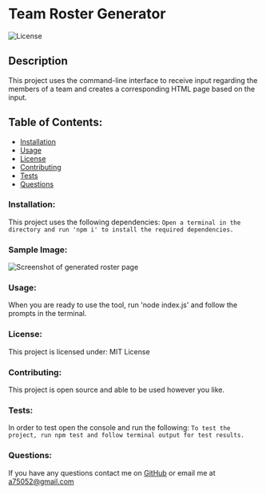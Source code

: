 # Team Roster Generator  
![License](https://img.shields.io/static/v1?label=License&message=MIT&color=blue&style=plastic)
## Description
This project uses the command-line interface to receive input regarding the members of a team and creates a corresponding HTML page based on the input.
## Table of Contents:
* [Installation](#installation)
* [Usage](#usage)
* [License](#license)
* [Contributing](#contributing)
* [Tests](#tests)
* [Questions](#questions)
### Installation:
This project uses the following dependencies:
```Open a terminal in the directory and run 'npm i' to install the required dependencies. ```
### Sample Image:
![Screenshot of generated roster page](./assets/sampleroster.png)
### Usage:
When you are ready to use the tool, run 'node index.js' and follow the prompts in the terminal.
### License:
This project is licensed under:
MIT License
### Contributing:
This project is open source and able to be used however you like.
### Tests:
In order to test open the console and run the following:
```To test the project, run npm test and follow terminal output for test results.```
### Questions:
If you have any questions contact me on [GitHub](https://github.com/adam42288) or email 
me at a75052@gmail.com  
 